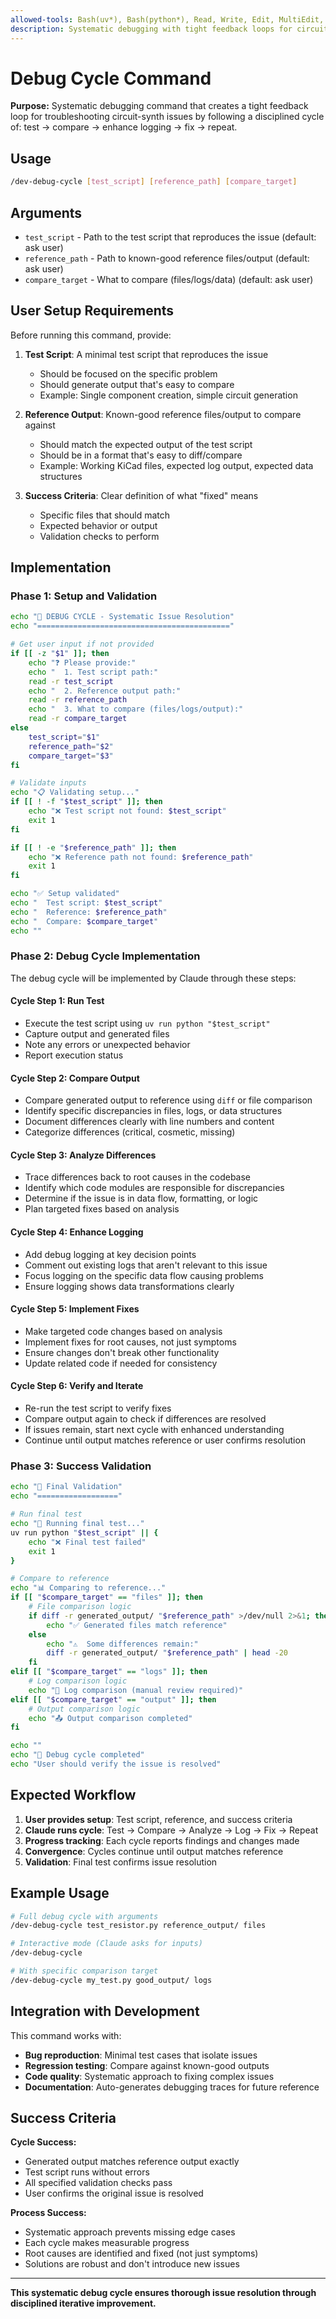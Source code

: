 ```yaml
---
allowed-tools: Bash(uv*), Bash(python*), Read, Write, Edit, MultiEdit, Diff, Grep, Glob
description: Systematic debugging with tight feedback loops for circuit-synth issues
---
```


# Debug Cycle Command

**Purpose:** Systematic debugging command that creates a tight feedback loop for troubleshooting circuit-synth issues by following a disciplined cycle of: test → compare → enhance logging → fix → repeat.

## Usage
```bash
/dev-debug-cycle [test_script] [reference_path] [compare_target]
```

## Arguments
- `test_script` - Path to the test script that reproduces the issue (default: ask user)
- `reference_path` - Path to known-good reference files/output (default: ask user)  
- `compare_target` - What to compare (files/logs/data) (default: ask user)

## User Setup Requirements

Before running this command, provide:

1. **Test Script**: A minimal test script that reproduces the issue
   - Should be focused on the specific problem
   - Should generate output that's easy to compare
   - Example: Single component creation, simple circuit generation

2. **Reference Output**: Known-good reference files/output to compare against
   - Should match the expected output of the test script
   - Should be in a format that's easy to diff/compare
   - Example: Working KiCad files, expected log output, expected data structures

3. **Success Criteria**: Clear definition of what "fixed" means
   - Specific files that should match
   - Expected behavior or output
   - Validation checks to perform

## Implementation

### Phase 1: Setup and Validation
```bash
echo "🔧 DEBUG CYCLE - Systematic Issue Resolution"
echo "==========================================="

# Get user input if not provided
if [[ -z "$1" ]]; then
    echo "❓ Please provide:"
    echo "  1. Test script path:"
    read -r test_script
    echo "  2. Reference output path:"
    read -r reference_path
    echo "  3. What to compare (files/logs/output):"
    read -r compare_target
else
    test_script="$1"
    reference_path="$2"
    compare_target="$3"
fi

# Validate inputs
echo "📋 Validating setup..."
if [[ ! -f "$test_script" ]]; then
    echo "❌ Test script not found: $test_script"
    exit 1
fi

if [[ ! -e "$reference_path" ]]; then
    echo "❌ Reference path not found: $reference_path"
    exit 1
fi

echo "✅ Setup validated"
echo "  Test script: $test_script"
echo "  Reference: $reference_path"  
echo "  Compare: $compare_target"
echo ""
```

### Phase 2: Debug Cycle Implementation

The debug cycle will be implemented by Claude through these steps:

#### Cycle Step 1: Run Test
- Execute the test script using `uv run python "$test_script"`
- Capture output and generated files
- Note any errors or unexpected behavior
- Report execution status

#### Cycle Step 2: Compare Output
- Compare generated output to reference using `diff` or file comparison
- Identify specific discrepancies in files, logs, or data structures
- Document differences clearly with line numbers and content
- Categorize differences (critical, cosmetic, missing)

#### Cycle Step 3: Analyze Differences
- Trace differences back to root causes in the codebase
- Identify which code modules are responsible for discrepancies
- Determine if the issue is in data flow, formatting, or logic
- Plan targeted fixes based on analysis

#### Cycle Step 4: Enhance Logging
- Add debug logging at key decision points
- Comment out existing logs that aren't relevant to this issue
- Focus logging on the specific data flow causing problems
- Ensure logging shows data transformations clearly

#### Cycle Step 5: Implement Fixes
- Make targeted code changes based on analysis
- Implement fixes for root causes, not just symptoms
- Ensure changes don't break other functionality
- Update related code if needed for consistency

#### Cycle Step 6: Verify and Iterate
- Re-run the test script to verify fixes
- Compare output again to check if differences are resolved
- If issues remain, start next cycle with enhanced understanding
- Continue until output matches reference or user confirms resolution

### Phase 3: Success Validation
```bash
echo "🎯 Final Validation"
echo "=================="

# Run final test
echo "🧪 Running final test..."
uv run python "$test_script" || {
    echo "❌ Final test failed"
    exit 1
}

# Compare to reference
echo "📊 Comparing to reference..."
if [[ "$compare_target" == "files" ]]; then
    # File comparison logic
    if diff -r generated_output/ "$reference_path" >/dev/null 2>&1; then
        echo "✅ Generated files match reference"
    else
        echo "⚠️  Some differences remain:"
        diff -r generated_output/ "$reference_path" | head -20
    fi
elif [[ "$compare_target" == "logs" ]]; then
    # Log comparison logic
    echo "📝 Log comparison (manual review required)"
elif [[ "$compare_target" == "output" ]]; then
    # Output comparison logic
    echo "📤 Output comparison completed"
fi

echo ""
echo "🎉 Debug cycle completed"
echo "User should verify the issue is resolved"
```

## Expected Workflow

1. **User provides setup**: Test script, reference, and success criteria
2. **Claude runs cycle**: Test → Compare → Analyze → Log → Fix → Repeat
3. **Progress tracking**: Each cycle reports findings and changes made
4. **Convergence**: Cycles continue until output matches reference
5. **Validation**: Final test confirms issue resolution

## Example Usage

```bash
# Full debug cycle with arguments
/dev-debug-cycle test_resistor.py reference_output/ files

# Interactive mode (Claude asks for inputs)
/dev-debug-cycle

# With specific comparison target
/dev-debug-cycle my_test.py good_output/ logs
```

## Integration with Development

This command works with:
- **Bug reproduction**: Minimal test cases that isolate issues
- **Regression testing**: Compare against known-good outputs  
- **Code quality**: Systematic approach to fixing complex issues
- **Documentation**: Auto-generates debugging traces for future reference

## Success Criteria

**Cycle Success:**
- Generated output matches reference output exactly
- Test script runs without errors
- All specified validation checks pass
- User confirms the original issue is resolved

**Process Success:**
- Systematic approach prevents missing edge cases
- Each cycle makes measurable progress
- Root causes are identified and fixed (not just symptoms)
- Solutions are robust and don't introduce new issues

---

**This systematic debug cycle ensures thorough issue resolution through disciplined iterative improvement.**